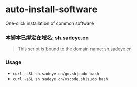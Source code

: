 # auto-install-software
One-click installation of common software



### 本脚本已绑定在域名: sh.sadeye.cn
> This script is bound to the domain name: sh.sadeye.cn

### Usage

- `curl -sSL sh.sadeye.cn/go.sh|sudo bash`
- `curl -sSL sh.sadeye.cn/vscode.sh|sudo bash`
